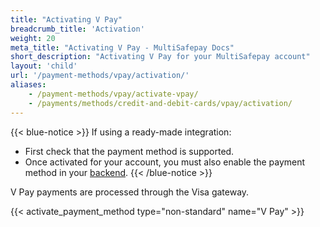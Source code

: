 ```yaml
---
title: "Activating V Pay"
breadcrumb_title: 'Activation'
weight: 20
meta_title: "Activating V Pay - MultiSafepay Docs"
short_description: "Activating V Pay for your MultiSafepay account"
layout: 'child'
url: '/payment-methods/vpay/activation/'
aliases: 
    - /payment-methods/vpay/activate-vpay/
    - /payments/methods/credit-and-debit-cards/vpay/activation/
---
```

{{< blue-notice >}} If using a ready-made integration: 

- First check that the payment method is supported. 
- Once activated for your account, you must also enable the payment method in your [backend](/glossaries/multisafepay-glossary/#backend).  {{< /blue-notice >}}

V Pay payments are processed through the Visa gateway.

{{< activate_payment_method type="non-standard" name="V Pay" >}}